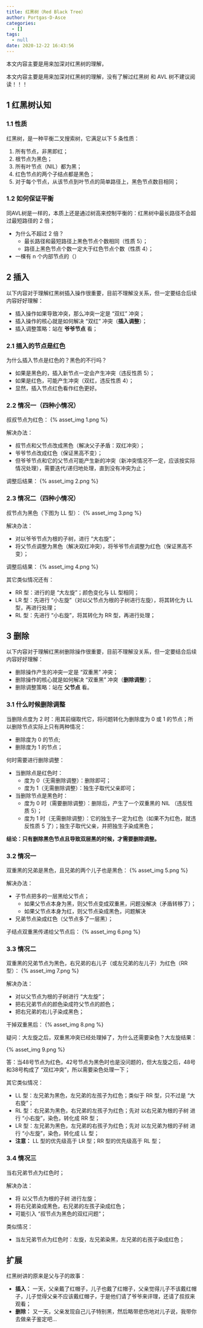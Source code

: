 ```yaml
---
title: 红黑树（Red Black Tree）
author: Portgas·D·Asce
categories:
  - []
tags:
  - null
date: 2020-12-22 16:43:56
---
```

本文内容主要是用来加深对红黑树的理解，
<!--more-->
本文内容主要是用来加深对红黑树的理解，没有了解过红黑树 和 AVL 树不建议阅读！！！
## 1 红黑树认知
### 1.1 性质
红黑树，是一种平衡二叉搜索树，它满足以下 5 条性质：
1. 所有节点，非黑即红；
2. 根节点为黑色；
3. 所有叶节点（NIL）都为黑；
4. 红色节点的两个子结点都是黑色；
5. 对于每个节点，从该节点到叶节点的简单路径上，黑色节点数目相同；

### 1.2 如何保证平衡
同AVL树是一样的，本质上还是通过树高来控制平衡的：红黑树中最长路径不会超过最短路径的 2 倍；
- 为什么不超过 2 倍？
  - 最长路径和最短路径上黑色节点个数相同（性质 5）；
  - 路径上黑色节点个数一定大于红色节点个数（性质 4）；
- 一棵有 n 个内部节点的（<!--------------->）

## 2 插入
以下内容对于理解红黑树插入操作很重要，目前不理解没关系，但一定要结合后续内容好好理解：
- 插入操作如果导致冲突，那么冲突一定是 “双红” 冲突；
- 插入操作的核心就是如何解决 “双红” 冲突（**插入调整**）；
- 插入调整策略：站在 **爷爷节点** 看；


### 2.1 插入的节点是红色
为什么插入节点是红色的？黑色的不行吗？
- 如果是黑色的，插入新节点一定会产生冲突（违反性质 5）；
- 如果是红色，可能产生冲突（双红，违反性质 4）；
- 显然，插入节点红色看作红色更好。

### 2.2 情况一（四种小情况）
叔叔节点为红色：
{% asset_img 1.png %}

解决办法：
- 叔节点和父节点改成黑色（解决父子矛盾：双红冲突）；
- 爷爷节点改成红色（保证黑高不变）；
- 但爷爷节点和它的父节点可能产生新的冲突（新冲突情况不一定，应该按实际情况处理），需要迭代/递归地处理，直到没有冲突为止；

调整后结果：
{% asset_img 2.png %}

### 2.3 情况二（四种小情况）

叔节点为黑色（下图为 LL 型）：
{% asset_img 3.png %}

解决办法：
- 对以爷爷节点为根的子树，进行 “大右旋”；
- 将父节点调整为黑色（解决双红冲突），将爷爷节点调整为红色（保证黑高不变）；

调整后结果：
{% asset_img 4.png %}

其它类似情况还有：
- RR 型：进行的是 “大左旋”；颜色变化与 LL 型相同；
- LR 型：先进行 “小左旋”（对以父节点为根的子树进行左旋），将其转化为 LL 型，再进行处理；
- RL 型：先进行 “小右旋”，将其转化为 RR 型，再进行处理；

<!--无论是情况一还是情况二，最终结果都出奇的一致：爷爷和孙子戴红帽子，父亲和叔叔戴黑帽子（果然隔代亲）-->

## 3 删除
以下内容对于理解红黑树删除操作很重要，目前不理解没关系，但一定要结合后续内容好好理解：
- 删除操作产生的冲突一定是 “双重黑” 冲突；
- 删除操作的核心就是如何解决 “双重黑” 冲突（**删除调整**）；
- 删除调整策略：站在 **父节点** 看。

### 3.1 什么时候删除调整
当删除点度为 2 时：用其前缀取代它，将问题转化为删除度为 0 或 1 的节点；所以删除节点实际上只有两种情况：
- 删除度为 0 的节点;
- 删除度为 1 的节点；

何时需要进行删除调整：
- 当删除点是红色时：
  - 度为 0（无需删除调整）：删除即可；
  - 度为 1（无需删除调整）：独生子取代父亲即可；
- 当删除节点是黑色时：
  - 度为 0 时（需要删除调整）：删除后，产生了一个双重黑的 NIL （违反性质 5）；
  - 度为 1 时（无需删除调整）：它的独生子一定为红色（如果不为红色，就违反性质 5 了）；独生子取代父亲，并把独生子染成黑色；

**结论：只有删除黑色节点且导致双层黑的时候，才需要删除调整。**

### 3.2 情况一
双重黑的兄弟是黑色，且兄弟的两个儿子也是黑色：
{% asset_img 5.png %}

解决办法：
- 子节点把多的一层黑给父节点；
  - 如果父节点本身为黑，则父节点变成双重黑，问题没解决（矛盾转移了）；
  - 如果父节点本身为红，则父节点染成黑色，问题解决
- 兄弟节点染成红色（父节点多了一层黑）；

子结点双重黑传递给父节点后：
{% asset_img 6.png %}

### 3.3 情况二
双重黑的兄弟节点为黑色，右兄弟的右儿子（或左兄弟的左儿子）为红色（RR 型）：
{% asset_img 7.png %}

解决办法：
- 对以父节点为根的子树进行 “大左旋”；
- 把右兄弟节点的颜色染成符父节点的颜色；
- 把右兄弟的右儿子染成黑色；

干掉双重黑后：
{% asset_img 8.png %}

疑问：大左旋之后，双重黑冲突已经处理掉了，为什么还需要染色？大左旋结果：

{% asset_img 9.png %}

答：当48号节点为红色，42号节点为黑色时也是没问题的，但大左旋之后，48号和38号构成了 “双红冲突”，所以需要染色处理一下；

其它类似情况：
- LL 型：左兄弟为黑色，左兄弟的左孩子为红色；类似于 RR 型，只不过是 “大右旋”；
- RL 型：右兄弟为黑色，右兄弟的左孩子为红色；先对 以右兄弟为根的子树 进行 “小右旋”，染色，转化成 RR 型；
- LR 型：左兄弟为黑色，左兄弟的右孩子为红色；先对 以左兄弟为根的子树 进行 “小左旋”，染色，转化成 LL 型；
- **注意：** LL 型的优先级高于 LR 型；RR 型的优先级高于 RL 型；

<!--对于AVL树，LR情况可以直接转换成LL类型，RL可以之间转换成RR类型，对于红黑树，也类似，但它需要加额外的染色，才能完成真正的转变-->
### 3.4 情况三
当右兄弟节点为红色时；

解决办法：
- 将 以父节点为根的子树 进行左旋；
- 将右兄弟染成黑色，右兄弟的左孩子染成红色；
- 可能引入 “叔节点为黑色的双红问题“；

类似情况：
- 当左兄弟节点为红色时：左旋，左兄弟染黑，左兄弟的右孩子染成红色；








## 扩展


红黑树讲的原来是父与子的故事：
- **插入：** 一天，父亲戴了红帽子，儿子也戴了红帽子，父亲觉得儿子不该戴红帽子，儿子觉得父亲不应该戴红帽子，于是他们请了爷爷来评理，还请了叔叔来观看；
- **删除：** 又一天，父亲发现自己儿子特别黑，然后略带悲伤地对儿子说，我带你去做亲子鉴定吧...


